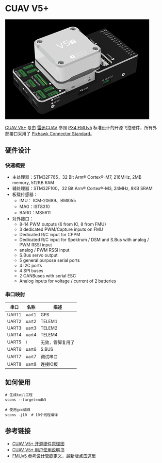 # CUAV V5+

![](docs/cuav_v5_plus.png)

[CUAV V5+](https://docs.px4.io/main/en/flight_controller/cuav_v5_plus.html) 是由 [雷迅CUAV](https://www.cuav.net/) 参照 [PX4 FMUv5](./docs/FMUv5_stm32_pinout.xlsx) 标准设计的开源飞控硬件，所有外部接口采用了 [Pixhawk Connector Standard](https://pixhawk.org/pixhawk-connector-standard/)。

## 硬件设计

### 快速概要

- 主处理器：STM32F765，32 Bit Arm® Cortex®-M7, 216MHz, 2MB memory, 512KB RAM
- 辅处理器：STM32F100，32 Bit Arm® Cortex®-M3, 24MHz, 8KB SRAM
- 板载传感器：
  - IMU： ICM-20689、BMI055
  - MAG：IST8310
  - BARO：MS5611
- 对外接口：
  - 8-14 PWM outputs (6 from IO, 8 from FMU)
  - 3 dedicated PWM/Capture inputs on FMU
  - Dedicated R/C input for CPPM
  - Dedicated R/C input for Spektrum / DSM and S.Bus with analog / PWM RSSI input
  - analog / PWM RSSI input
  - S.Bus servo output
  - 5 general purpose serial ports
  - 4 I2C ports
  - 4 SPI buses
  - 2 CANBuses with serial ESC
  - Analog inputs for voltage / current of 2 batteries

### 串口映射

|串口|名称|描述|
|-|-|-|
|UART1|uart1|GPS|
|UART2|uart2|TELEM1|
|UART3|uart3|TELEM2|
|UART4|uart4|TELEM4|
|UART5|/|无效，管脚复用了|
|UART6|uart6|S.BUS|
|UART7|uart7|调试串口|
|UART8|uart8|连接IO板|

## 如何使用

```shell
# 生成keil工程
scons --target=mdk5

# 使用gcc编译
scons -j10  # 10个线程编译
```

## 参考链接

- [CUAV V5+ 开源硬件原理图](https://github.com/cuav/hardware/tree/master/V5_Autopilot/V5%2B)
- [CUAV V5+ 用户使用说明书](http://manual.cuav.net/V5-Plus.pdf)
- [FMUv5 参考设计管脚定义](./docs/FMUv5_stm32_pinout.xlsx)，最新版[点击这里](https://docs.google.com/spreadsheets/d/1-n0__BYDedQrc_2NHqBenG1DNepAgnHpSGglke-QQwY/edit#gid=912976165)
